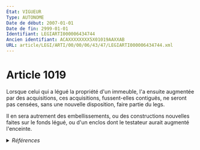 ```yaml
---
État: VIGUEUR
Type: AUTONOME
Date de début: 2007-01-01
Date de fin: 2999-01-01
Identifiant: LEGIARTI000006434744
Ancien identifiant: ACAXXXXXXXX5X01019AAXXAB
URL: article/LEGI/ARTI/00/00/06/43/47/LEGIARTI000006434744.xml
---
```


<h1>Article 1019</h1>

Lorsque celui qui a légué la propriété d'un immeuble, l'a ensuite augmentée par
des acquisitions, ces acquisitions, fussent-elles contiguës, ne seront pas
censées, sans une nouvelle disposition, faire partie du legs.<br />

Il en sera autrement des embellissements, ou des constructions nouvelles faites
sur le fonds légué, ou d'un enclos dont le testateur aurait augmenté l'enceinte.


<details>
  <summary><em>Références</em></summary>

  <h2>Articles faisant référence à l'article</h2>
  
  <ul>
    <li>
      <a href="https://legal.tricoteuses.fr//redirection/LEGIARTI000006284843?vers=git&vers=legifrance">LOI n° 2006-728 du 23 juin 2006 portant réforme des successions et des libéralités - article 9 ENTIEREMENT_MODIF</a> MODIFICATION cible
    </li>
  </ul>
  
  <h2>Références faites par l'article</h2>
  
  <ul>
    <li>
      CODIFICATION source Loi 1803-05-03
    </li>
    <li>
      2006-06-23 MODIFICATION source <a href="https://legal.tricoteuses.fr//redirection/LEGIARTI000006284843?vers=git&vers=legifrance">LOI n° 2006-728 du 23 juin 2006 portant réforme des successions et des libéralités - article 9 ENTIEREMENT_MODIF</a>
    </li>
  </ul>
</details>
